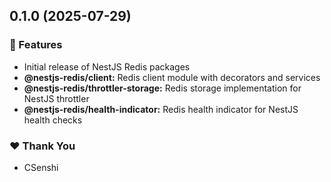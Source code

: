 ## 0.1.0 (2025-07-29)

### 🚀 Features

- Initial release of NestJS Redis packages
- **@nestjs-redis/client:** Redis client module with decorators and services
- **@nestjs-redis/throttler-storage:** Redis storage implementation for NestJS throttler
- **@nestjs-redis/health-indicator:** Redis health indicator for NestJS health checks

### ❤️ Thank You

- CSenshi
